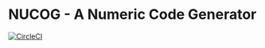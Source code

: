 # NUCOG - A Numeric Code Generator

[![CircleCI](https://circleci.com/gh/jfalcou/nucog/tree/develop.svg?style=svg&circle-token=b429d50d030779776187eaacf20a01c545e2824a)](https://circleci.com/gh/jfalcou/nucog/tree/develop)
